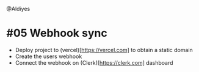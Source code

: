 @Aldiyes

# #05 Webhook sync

- Deploy project to (vercel)[https://vercel.com] to obtain a static domain
- Create the users webhook
- Connect the webhook on (Clerk)[https://clerk.com] dashboard
